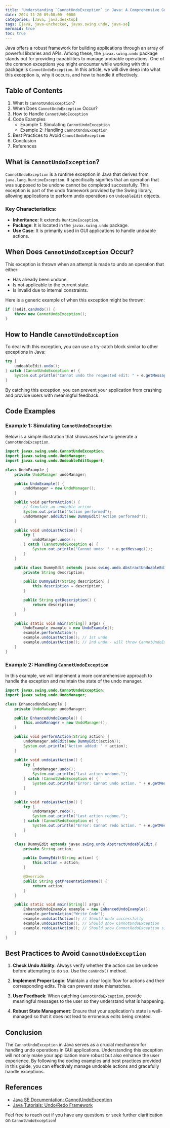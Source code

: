 ```yaml
---
title: "Understanding `CannotUndoException` in Java: A Comprehensive Guide"
date: 2024-11-20 09:00:00 -0000
categories: [Java, java.desktop]
tags: [java, java-unchecked, javax.swing.undo, java-se]
mermaid: true
toc: true
---
```



Java offers a robust framework for building applications through an array of powerful libraries and APIs. Among these, the `javax.swing.undo` package stands out for providing capabilities to manage undoable operations. One of the common exceptions you might encounter while working with this package is `CannotUndoException`. In this article, we will dive deep into what this exception is, why it occurs, and how to handle it effectively. 

## Table of Contents

1. What is `CannotUndoException`?
2. When Does `CannotUndoException` Occur?
3. How to Handle `CannotUndoException`
4. Code Examples
   - Example 1: Simulating `CannotUndoException`
   - Example 2: Handling `CannotUndoException`
5. Best Practices to Avoid `CannotUndoException`
6. Conclusion
7. References

## What is `CannotUndoException`?

`CannotUndoException` is a runtime exception in Java that derives from `java.lang.RuntimeException`. It specifically signifies that an operation that was supposed to be undone cannot be completed successfully. This exception is part of the undo framework provided by the Swing library, allowing applications to perform undo operations on `UndoableEdit` objects.

### Key Characteristics:
- **Inheritance**: It extends `RuntimeException`.
- **Package**: It is located in the `javax.swing.undo` package.
- **Use Case**: It is primarily used in GUI applications to handle undoable actions.

## When Does `CannotUndoException` Occur?

This exception is thrown when an attempt is made to undo an operation that either:
- Has already been undone.
- Is not applicable to the current state.
- Is invalid due to internal constraints.

Here is a generic example of when this exception might be thrown:
  
```java
if (!edit.canUndo()) {
    throw new CannotUndoException();
}
```

## How to Handle `CannotUndoException`

To deal with this exception, you can use a try-catch block similar to other exceptions in Java:

```java
try {
    undoableEdit.undo();
} catch (CannotUndoException e) {
    System.out.println("Cannot undo the requested edit: " + e.getMessage());
}
```

By catching this exception, you can prevent your application from crashing and provide users with meaningful feedback.

## Code Examples

### Example 1: Simulating `CannotUndoException`

Below is a simple illustration that showcases how to generate a `CannotUndoException`.

```java
import javax.swing.undo.CannotUndoException;
import javax.swing.undo.UndoManager;
import javax.swing.undo.UndoableEditSupport;

class UndoExample {
    private UndoManager undoManager;

    public UndoExample() {
        undoManager = new UndoManager();
    }

    public void performAction() {
        // Simulate an undoable action
        System.out.println("Action performed");
        undoManager.addEdit(new DummyEdit("Action performed"));
    }

    public void undoLastAction() {
        try {
            undoManager.undo();
        } catch (CannotUndoException e) {
            System.out.println("Cannot undo: " + e.getMessage());
        }
    }

    public class DummyEdit extends javax.swing.undo.AbstractUndoableEdit {
        private String description;

        public DummyEdit(String description) {
            this.description = description;
        }

        public String getDescription() {
            return description;
        }
    }

    public static void main(String[] args) {
        UndoExample example = new UndoExample();
        example.performAction();
        example.undoLastAction(); // 1st undo
        example.undoLastAction(); // 2nd undo - will throw CannotUndoException
    }
}
```

### Example 2: Handling `CannotUndoException`

In this example, we will implement a more comprehensive approach to handle the exception and maintain the state of the undo manager.

```java
import javax.swing.undo.CannotUndoException;
import javax.swing.undo.UndoManager;

class EnhancedUndoExample {
    private UndoManager undoManager;

    public EnhancedUndoExample() {
        this.undoManager = new UndoManager();
    }

    public void performAction(String action) {
        undoManager.addEdit(new DummyEdit(action));
        System.out.println("Action added: " + action);
    }

    public void undoLastAction() {
        try {
            undoManager.undo();
            System.out.println("Last action undone.");
        } catch (CannotUndoException e) {
            System.out.println("Error: Cannot undo action. " + e.getMessage());
        }
    }

    public void redoLastAction() {
        try {
            undoManager.redo();
            System.out.println("Last action redone.");
        } catch (CannotRedoException e) {
            System.out.println("Error: Cannot redo action. " + e.getMessage());
        }
    }

    class DummyEdit extends javax.swing.undo.AbstractUndoableEdit {
        private String action;

        public DummyEdit(String action) {
            this.action = action;
        }

        @Override
        public String getPresentationName() {
            return action;
        }
    }

    public static void main(String[] args) {
        EnhancedUndoExample example = new EnhancedUndoExample();
        example.performAction("Write Code");
        example.undoLastAction(); // Should undo successfully
        example.undoLastAction(); // Should show CannotUndoException
        example.redoLastAction(); // Should show CannotRedoException since we undid.
    }
}
```

## Best Practices to Avoid `CannotUndoException`

1. **Check Undo Ability**: Always verify whether the action can be undone before attempting to do so. Use the `canUndo()` method.

2. **Implement Proper Logic**: Maintain a clear logic flow for actions and their corresponding edits. This can prevent state mismatches.

3. **User Feedback**: When catching `CannotUndoException`, provide meaningful messages to the user so they understand what is happening.

4. **Robust State Management**: Ensure that your application's state is well-managed so that it does not lead to erroneous edits being created.

## Conclusion

The `CannotUndoException` in Java serves as a crucial mechanism for handling undo operations in GUI applications. Understanding this exception will not only make your application more robust but also enhance the user experience. By following the coding examples and best practices provided in this guide, you can effectively manage undoable actions and gracefully handle exceptions.

## References

- [Java SE Documentation: CannotUndoException](https://docs.oracle.com/javase/8/docs/api/javax/swing/undo/CannotUndoException.html)
- [Java Tutorials: Undo/Redo Framework](https://docs.oracle.com/javase/tutorial/uiswing/misc/undo.html)

Feel free to reach out if you have any questions or seek further clarification on `CannotUndoException`!
